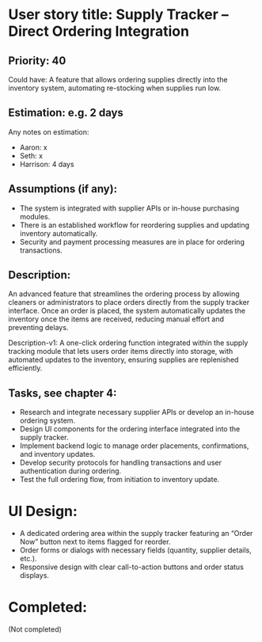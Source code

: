 # User story title: Supply Tracker – Direct Ordering Integration

## Priority: 40
Could have:
A feature that allows ordering supplies directly into the inventory system, automating re-stocking when supplies run low.

## Estimation: e.g. 2 days
Any notes on estimation:
* Aaron: x
* Seth: x
* Harrison: 4 days

## Assumptions (if any):
- The system is integrated with supplier APIs or in-house purchasing modules.
- There is an established workflow for reordering supplies and updating inventory automatically.
- Security and payment processing measures are in place for ordering transactions.

## Description:
An advanced feature that streamlines the ordering process by allowing cleaners or administrators to place orders directly from the supply tracker interface. Once an order is placed, the system automatically updates the inventory once the items are received, reducing manual effort and preventing delays.

Description-v1:
A one-click ordering function integrated within the supply tracking module that lets users order items directly into storage, with automated updates to the inventory, ensuring supplies are replenished efficiently.

## Tasks, see chapter 4:
- Research and integrate necessary supplier APIs or develop an in-house ordering system.
- Design UI components for the ordering interface integrated into the supply tracker.
- Implement backend logic to manage order placements, confirmations, and inventory updates.
- Develop security protocols for handling transactions and user authentication during ordering.
- Test the full ordering flow, from initiation to inventory update.

# UI Design:
- A dedicated ordering area within the supply tracker featuring an “Order Now” button next to items flagged for reorder.
- Order forms or dialogs with necessary fields (quantity, supplier details, etc.).
- Responsive design with clear call-to-action buttons and order status displays.

# Completed:
(Not completed)
